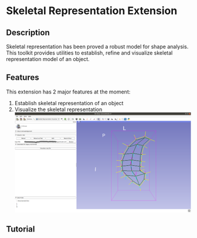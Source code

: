 # Skeletal Representation Extension
## Description
Skeletal representation has been proved a robust model for shape analysis. This toolkit provides utilities to establish, refine and visualize skeletal representation model of an object.
## Features
This extension has 2 major features at the moment:
1. Establish skeletal representation of an object
2. Visualize the skeletal representation
![alt text](VisualizationScreenshot.png "Visualization of skeletal representation")
## Tutorial

